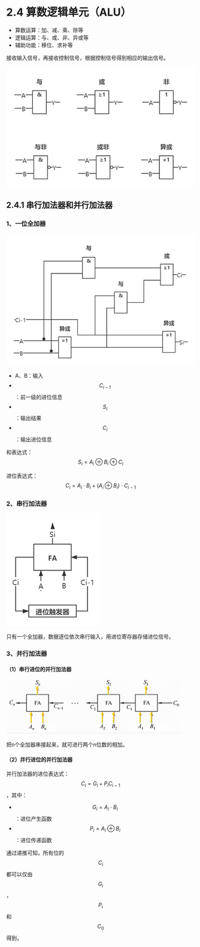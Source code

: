# 2.4 算数逻辑单元（ALU）

* 算数运算：加、减、乘、除等
* 逻辑运算：与、或、非、异或等
* 辅助功能：移位、求补等

接收输入信号，再接收控制信号，根据控制信号得到相应的输出信号。

![&#x5E38;&#x89C1;&#x7535;&#x8DEF;&#x7B26;&#x53F7;](../.gitbook/assets/dian-lu-fu-hao-.png)

## 2.4.1 串行加法器和并行加法器

### 1、一位全加器

![](../.gitbook/assets/yi-wei-quan-jia-qi-.png)

* A、B：输入
* $$C_{i-1}$$ ：前一级的进位信息
* $$S_{i}$$：输出结果
* $$C_{i}$$：输出进位信息

和表达式： $$S_{i}=A_{i} \oplus B_{i} \oplus C_{i}$$ 

进位表达式： $$C_{i}=A_{i} \cdot B_{i} +(A_{i}\oplus B_{i})\cdot C_{i-1}$$ 

### 2、串行加法器

![](../.gitbook/assets/chuan-hang-jia-fa-qi-.png)

只有一个全加器，数据逐位依次串行输入，用进位寄存器存储进位信号。

### 3、并行加法器

#### （1）串行进位的并行加法器

![](../.gitbook/assets/bing-hang-jia-fa-qi-.png)

把n个全加器串接起来，就可进行两个n位数的相加。

#### （2）并行进位的并行加法器

并行加法器的进位表达式： $$C_{i} = G_{i}+P_{i}C_{i-1}$$ ，其中：

* $$G_{i}=A_{i}\cdot B_{i}$$：进位产生函数
* $$P_{i} = A_{i}\oplus B_{i}$$：进位传递函数

通过递推可知，所有位的 $$C_{i}$$ 都可以仅由 $$G_{i}$$，$$P_{i}$$ 和 $$C_{0}$$ 得到，

